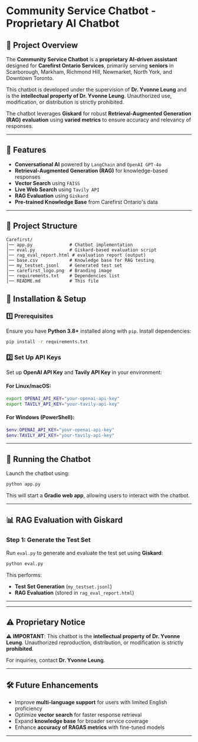 # Community Service Chatbot - Proprietary AI Chatbot



## 📌 Project Overview

The **Community Service Chatbot** is a **proprietary AI-driven assistant** designed for **Carefirst Ontario Services**, primarily serving **seniors** in Scarborough, Markham, Richmond Hill, Newmarket, North York, and Downtown Toronto.

This chatbot is developed under the supervision of **Dr. Yvonne Leung** and is the **intellectual property of Dr. Yvonne Leung**. Unauthorized use, modification, or distribution is strictly prohibited.

The chatbot leverages **Giskard** for robust **Retrieval-Augmented Generation (RAG) evaluation** using **varied metrics** to ensure accuracy and relevancy of responses.

---

## 🚀 Features

- **Conversational AI** powered by `LangChain` and `OpenAI GPT-4o`
- **Retrieval-Augmented Generation (RAG)** for knowledge-based responses
- **Vector Search** using `FAISS`
- **Live Web Search** using `Tavily API`
- **RAG Evaluation** using `Giskard`
- **Pre-trained Knowledge Base** from Carefirst Ontario's data

---

## 📂 Project Structure

```
Carefirst/
│── app.py              # Chatbot implementation
│── eval.py             # Giskard-based evaluation script
│── rag_eval_report.html # evaluation report (output)
│── base.csv            # Knowledge base for RAG testing
│── my_testset.jsonl    # Generated test set
│── carefirst_logo.png  # Branding image
│── requirements.txt    # Dependencies list
│── README.md           # This file
```
## 🔧 Installation & Setup

### 1️⃣ Prerequisites

Ensure you have **Python 3.8+** installed along with `pip`. Install dependencies:

```bash
pip install -r requirements.txt
```

### 2️⃣ Set Up API Keys

Set up **OpenAI API Key** and **Tavily API Key** in your environment:

#### **For Linux/macOS:**
```bash
export OPENAI_API_KEY="your-openai-api-key"
export TAVILY_API_KEY="your-tavily-api-key"
```

#### **For Windows (PowerShell):**
```powershell
$env:OPENAI_API_KEY="your-openai-api-key"
$env:TAVILY_API_KEY="your-tavily-api-key"
```

---

## 🎯 Running the Chatbot

Launch the chatbot using:

```bash
python app.py
```

This will start a **Gradio web app**, allowing users to interact with the chatbot.

---

## 📊 RAG Evaluation with Giskard

### Step 1: Generate the Test Set

Run `eval.py` to generate and evaluate the test set using **Giskard**:

```bash
python eval.py
```

This performs:

- **Test Set Generation** (`my_testset.jsonl`)
- **RAG Evaluation** (stored in `rag_eval_report.html`)

---


---

## ⚠️ Proprietary Notice

⚠️ **IMPORTANT**: This chatbot is the **intellectual property of Dr. Yvonne Leung**. Unauthorized reproduction, distribution, or modification is strictly **prohibited**.

For inquiries, contact **Dr. Yvonne Leung**.

---

## 🛠️ Future Enhancements

- Improve **multi-language support** for users with limited English proficiency
- Optimize **vector search** for faster response retrieval
- Expand **knowledge base** for broader service coverage
- Enhance **accuracy of RAGAS metrics** with fine-tuned models


---






